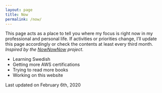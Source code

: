 ```yaml
---
layout: page
title: Now
permalink: /now/
---
```


This page acts as a place to tell you where my focus is right now in my professional and personal life. If activities or priorities change, I’ll update this page accordingly or check the contents at least every third month. _Inspired by the [NowNowNow](https://nownownow.com/) project_.

- Learning Swedish
- Getting more AWS certifications
- Trying to read more books
- Working on this website

Last updated on February 6th, 2020